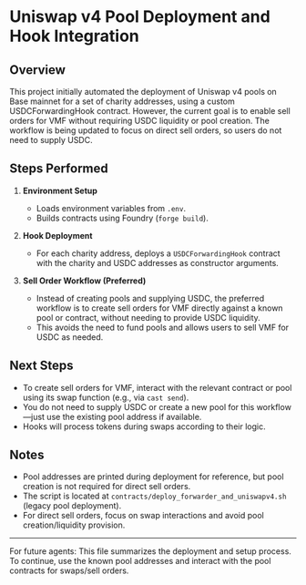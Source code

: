 # Uniswap v4 Pool Deployment and Hook Integration

## Overview
This project initially automated the deployment of Uniswap v4 pools on Base mainnet for a set of charity addresses, using a custom USDCForwardingHook contract. However, the current goal is to enable sell orders for VMF without requiring USDC liquidity or pool creation. The workflow is being updated to focus on direct sell orders, so users do not need to supply USDC.

## Steps Performed
1. **Environment Setup**
   - Loads environment variables from `.env`.
   - Builds contracts using Foundry (`forge build`).

2. **Hook Deployment**
   - For each charity address, deploys a `USDCForwardingHook` contract with the charity and USDC addresses as constructor arguments.

3. **Sell Order Workflow (Preferred)**
   - Instead of creating pools and supplying USDC, the preferred workflow is to create sell orders for VMF directly against a known pool or contract, without needing to provide USDC liquidity.
   - This avoids the need to fund pools and allows users to sell VMF for USDC as needed.

## Next Steps
- To create sell orders for VMF, interact with the relevant contract or pool using its swap function (e.g., via `cast send`).
- You do not need to supply USDC or create a new pool for this workflow—just use the existing pool address if available.
- Hooks will process tokens during swaps according to their logic.

## Notes
- Pool addresses are printed during deployment for reference, but pool creation is not required for direct sell orders.
- The script is located at `contracts/deploy_forwarder_and_uniswapv4.sh` (legacy pool deployment).
- For direct sell orders, focus on swap interactions and avoid pool creation/liquidity provision.

---

For future agents: This file summarizes the deployment and setup process. To continue, use the known pool addresses and interact with the pool contracts for swaps/sell orders.
